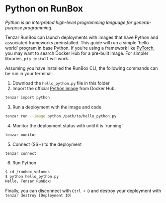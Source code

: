 # Python on RunBox

*Python is an interpreted high-level programming language for general-purpose programming.*

Tenzar RunBox can launch deployments with images that have Python and associated frameworks preinstalled. This guide will run a simple 'hello world' program in base Python. If you're using a framework like [PyTorch](/PyTorch), you may want to search Docker Hub for a pre-built image. For simpler libraries, `pip install` will work.

Assuming you have installed the RunBox CLI, the following commands can be run in your terminal:

1. Download the `hello_python.py` file in this folder
2. Import the official [Python image](https://hub.docker.com/_/python/) from Docker Hub.
```bash
tenzar import python
```
3. Run a deployment with the image and code
```bash
tenzar run --image python /path/to/hello_python.py
```
4. Monitor the deployment status with until it is 'running'
```bash
tenzar monitor
```
5. Connect (SSH) to the deployment
```bash
tenzar connect
```
6. Run Python
```bash
$ cd /runbox_volumes
$ python hello_python.py
Hello, Tenzar RunBox!
```

Finally, you can disconnect with `Ctrl + D` and destroy your deployment with `tenzar destroy [Deployment ID]`
